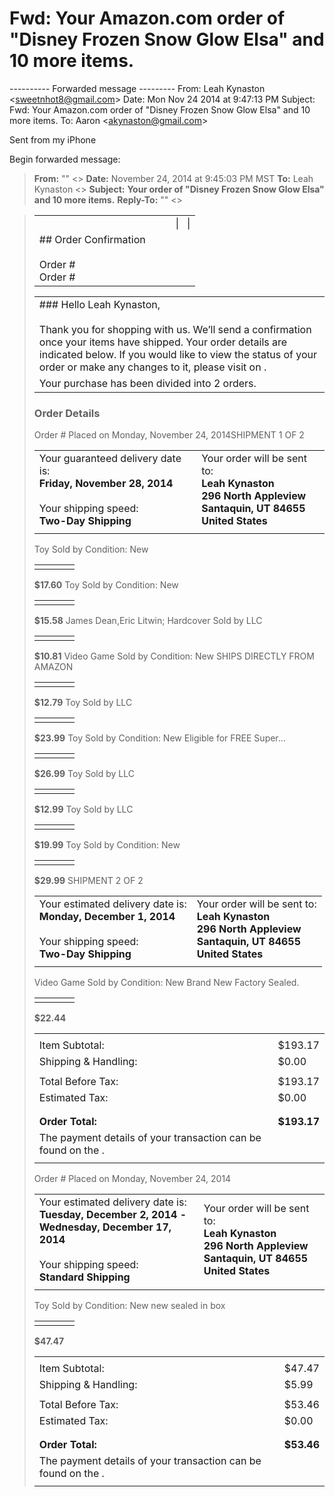 # Fwd: Your Amazon.com order of "Disney Frozen Snow Glow Elsa" and 10 more items.

\---------- Forwarded message ---------
From: Leah Kynaston <[sweetnhot8@gmail.com](mailto:sweetnhot8@gmail.com)\>
Date: Mon Nov 24 2014 at 9:47:13 PM
Subject: Fwd: Your Amazon.com order of "Disney Frozen Snow Glow Elsa" and 10 more items.
To: Aaron <[akynaston@gmail.com](mailto:akynaston@gmail.com)\>

Sent from my iPhone

Begin forwarded message:

> **From:** "" <\>
> **Date:** November 24, 2014 at 9:45:03 PM MST
> **To:** Leah Kynaston <\>
> **Subject:** **Your  order of "Disney Frozen Snow Glow Elsa" and 10 more items.**
> **Reply-To:** "" <\>

> |     |     |     |     |
> | --- | --- | --- | --- |
> |     |     |     | \|    \| |
> | ## Order Confirmation<br><br>Order #<br>Order # |     |     |
> 
> |     |
> | --- |
> | ### Hello Leah Kynaston,<br><br>Thank you for shopping with us. We’ll send a confirmation once your items have shipped. Your order details are indicated below. If you would like to view the status of your order or make any changes to it, please visit  on . |
> | Your purchase has been divided into 2 orders. |
> 
> ### Order Details
> 
> Order #
> Placed on Monday, November 24, 2014SHIPMENT 1 OF 2
> 
> |     |     |
> | --- | --- |
> | Your guaranteed delivery date is:<br>**Friday, November 28, 2014**<br><br>Your shipping speed:<br>**Two-Day Shipping** | Your order will be sent to:<br>**Leah Kynaston<br>296 North Appleview<br>Santaquin, UT 84655<br>United States** |
> |     |     |
> 
> Toy
> Sold by 
> Condition: New
> 
> |     |     |     |     |
> | --- | --- | --- | --- |
> |     |     |     |     |
> 
> **$17.60**
> Toy
> Sold by 
> Condition: New
> 
> |     |     |     |     |
> | --- | --- | --- | --- |
> |     |     |     |     |
> 
> **$15.58**
> James Dean,Eric Litwin; Hardcover
> Sold by  LLC
> 
> |     |     |     |     |
> | --- | --- | --- | --- |
> |     |     |     |     |
> 
> **$10.81**
> Video Game
> Sold by 
> Condition: New
> SHIPS DIRECTLY FROM AMAZON
> 
> |     |     |     |     |
> | --- | --- | --- | --- |
> |     |     |     |     |
> 
> **$12.79**
> Toy
> Sold by  LLC
> 
> |     |     |     |     |
> | --- | --- | --- | --- |
> |     |     |     |     |
> 
> **$23.99**
> Toy
> Sold by 
> Condition: New
> Eligible for FREE Super...
> 
> |     |     |     |     |
> | --- | --- | --- | --- |
> |     |     |     |     |
> 
> **$26.99**
> Toy
> Sold by  LLC
> 
> |     |     |     |     |
> | --- | --- | --- | --- |
> |     |     |     |     |
> 
> **$12.99**
> Toy
> Sold by  LLC
> 
> |     |     |     |     |
> | --- | --- | --- | --- |
> |     |     |     |     |
> 
> **$19.99**
> Toy
> Sold by 
> Condition: New
> 
> |     |     |     |     |
> | --- | --- | --- | --- |
> |     |     |     |     |
> 
> **$29.99**
> SHIPMENT 2 OF 2
> 
> |     |     |
> | --- | --- |
> | Your estimated delivery date is:<br>**Monday, December 1, 2014**<br><br>Your shipping speed:<br>**Two-Day Shipping** | Your order will be sent to:<br>**Leah Kynaston<br>296 North Appleview<br>Santaquin, UT 84655<br>United States** |
> |     |     |
> 
> Video Game
> Sold by 
> Condition: New
> Brand New Factory Sealed.
> 
> |     |     |     |     |
> | --- | --- | --- | --- |
> |     |     |     |     |
> 
> **$22.44**
> 
> |     |     |
> | --- | --- |
> |     |     |
> | Item Subtotal: | $193.17 |
> | Shipping & Handling: | $0.00 |
> |     |     |
> | Total Before Tax: | $193.17 |
> | Estimated Tax: | $0.00 |
> |     |     |
> |     |     |
> | **Order Total:** | **$193.17** |
> | The payment details of your transaction can be found on the . |     |
> |     |     |
> 
> Order #
> Placed on Monday, November 24, 2014
> 
> |     |     |
> | --- | --- |
> | Your estimated delivery date is:<br>**Tuesday, December 2, 2014 -<br>Wednesday, December 17, 2014**<br><br>Your shipping speed:<br>**Standard Shipping** | Your order will be sent to:<br>**Leah Kynaston<br>296 North Appleview<br>Santaquin, UT 84655<br>United States** |
> |     |     |
> 
> Toy
> Sold by 
> Condition: New
> new sealed in box
> 
> |     |     |     |     |
> | --- | --- | --- | --- |
> |     |     |     |     |
> 
> **$47.47**
> 
> |     |     |
> | --- | --- |
> |     |     |
> | Item Subtotal: | $47.47 |
> | Shipping & Handling: | $5.99 |
> |     |     |
> | Total Before Tax: | $53.46 |
> | Estimated Tax: | $0.00 |
> |     |     |
> |     |     |
> | **Order Total:** | **$53.46** |
> | The payment details of your transaction can be found on the . |     |
> |     |     |
